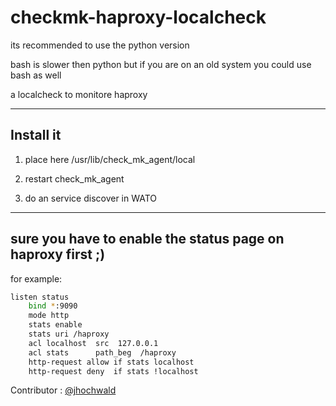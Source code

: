 # checkmk-haproxy-localcheck

its recommended to use the python version

bash is slower then python but if you are on an old system you could use bash as well

a localcheck to monitore haproxy 

---

## Install it

1. place here  /usr/lib/check_mk_agent/local 

2. restart check_mk_agent

3. do an service discover in WATO

---

## sure you have to enable the status page on haproxy first ;)

for example:
```bash
listen status
    bind *:9090
    mode http
    stats enable
    stats uri /haproxy
    acl localhost  src  127.0.0.1
    acl stats      path_beg  /haproxy
    http-request allow if stats localhost
    http-request deny  if stats !localhost
```

Contributor : [@jhochwald](https://github.com/jhochwald)
